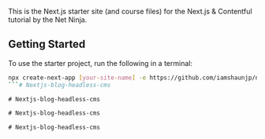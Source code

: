 This is the Next.js starter site (and course files) for the Next.js & Contentful tutorial by the Net Ninja.

## Getting Started

To use the starter project, run the following in a terminal:

```bash
npx create-next-app [your-site-name] -e https://github.com/iamshaunjp/next-contentful/tree/lesson-1-starter-site
```#   N e x t j s - b l o g - h e a d l e s s - c m s  
 #   N e x t j s - b l o g - h e a d l e s s - c m s  
 #   N e x t j s - b l o g - h e a d l e s s - c m s  
 #   N e x t j s - b l o g - h e a d l e s s - c m s  
 